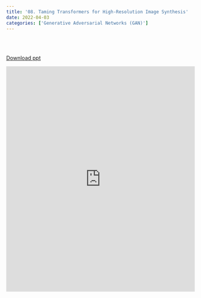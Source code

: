 ```yaml
---
title: '08. Taming Transformers for High-Resolution Image Synthesis'
date: 2022-04-03
categories: ['Generative Adversarial Networks (GAN)']
---
```


<br><br>

[Download ppt](/ppt/8.pptx)

<center>
<iframe src="https://docs.google.com/presentation/d/e/2PACX-1vTBNxODziZd3DeF1pOFFFZx3rSGP-2DYxYG2BHdLQC59sZx0wtf5Pvlm6IJAQfg6C4icYG2KTjz8IYd/embed?start=false&loop=false&delayms=3000" frameborder="0" width="100%" height="600" allowfullscreen="true" mozallowfullscreen="true" webkitallowfullscreen="true" min-width="350px"></iframe>
</center>

<br>

<script src="https://utteranc.es/client.js"
        repo="RTOS-KGU/RTOS-utterances-comment"
        issue-term="pathname"
        label="Comment"
        theme="github-light"
        crossorigin="anonymous"
        async>
</script>
